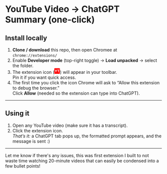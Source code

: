 # YouTube Video → ChatGPT Summary (one-click)

## Install locally

1. **Clone / download** this repo, then open Chromee at `chrome://extensions/`
2. Enable **Developer mode** (top-right toggle) → **Load unpacked** → select the folder.
3. The extension icon (<img src="favicon-32x32.png" width="18"/>) will appear in your toolbar.  
   Pin it if you want quick access.
4. The first time you click the icon Chrome will ask to “Allow this extension to debug the browser.”  
   Click **Allow** (needed so the extension can type into ChatGPT).

---

## Using it

1. Open any YouTube video (make sure it has a transcript).
2. Click the extension icon.  
   *That’s it:* a ChatGPT tab pops up, the formatted prompt appears, and the message is sent :)

---

Let me know if there's any issues, this was first extension I built to not waste time watching 20-minute videos that can easily be condensed into a few bullet points!


